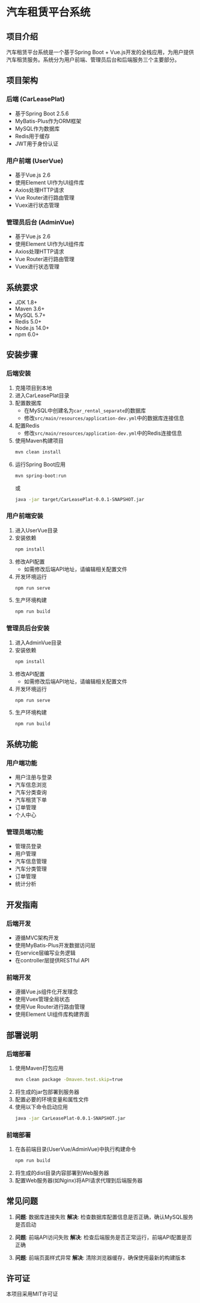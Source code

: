 # 汽车租赁平台系统

## 项目介绍
汽车租赁平台系统是一个基于Spring Boot + Vue.js开发的全栈应用，为用户提供汽车租赁服务。系统分为用户前端、管理员后台和后端服务三个主要部分。

## 项目架构

### 后端 (CarLeasePlat)
- 基于Spring Boot 2.5.6
- MyBatis-Plus作为ORM框架
- MySQL作为数据库
- Redis用于缓存
- JWT用于身份认证

### 用户前端 (UserVue)
- 基于Vue.js 2.6
- 使用Element UI作为UI组件库
- Axios处理HTTP请求
- Vue Router进行路由管理
- Vuex进行状态管理

### 管理员后台 (AdminVue)
- 基于Vue.js 2.6
- 使用Element UI作为UI组件库
- Axios处理HTTP请求
- Vue Router进行路由管理
- Vuex进行状态管理

## 系统要求
- JDK 1.8+
- Maven 3.6+
- MySQL 5.7+
- Redis 5.0+
- Node.js 14.0+
- npm 6.0+

## 安装步骤

### 后端安装
1. 克隆项目到本地
2. 进入CarLeasePlat目录
3. 配置数据库
   - 在MySQL中创建名为`car_rental_separate`的数据库
   - 修改`src/main/resources/application-dev.yml`中的数据库连接信息
4. 配置Redis
   - 修改`src/main/resources/application-dev.yml`中的Redis连接信息
5. 使用Maven构建项目
   ```bash
   mvn clean install
   ```
6. 运行Spring Boot应用
   ```bash
   mvn spring-boot:run
   ```
   或
   ```bash
   java -jar target/CarLeasePlat-0.0.1-SNAPSHOT.jar
   ```

### 用户前端安装
1. 进入UserVue目录
2. 安装依赖
   ```bash
   npm install
   ```
3. 修改API配置
   - 如需修改后端API地址，请编辑相关配置文件
4. 开发环境运行
   ```bash
   npm run serve
   ```
5. 生产环境构建
   ```bash
   npm run build
   ```

### 管理员后台安装
1. 进入AdminVue目录
2. 安装依赖
   ```bash
   npm install
   ```
3. 修改API配置
   - 如需修改后端API地址，请编辑相关配置文件
4. 开发环境运行
   ```bash
   npm run serve
   ```
5. 生产环境构建
   ```bash
   npm run build
   ```

## 系统功能

### 用户端功能
- 用户注册与登录
- 汽车信息浏览
- 汽车分类查询
- 汽车租赁下单
- 订单管理
- 个人中心

### 管理员端功能
- 管理员登录
- 用户管理
- 汽车信息管理
- 汽车分类管理
- 订单管理
- 统计分析

## 开发指南

### 后端开发
- 遵循MVC架构开发
- 使用MyBatis-Plus开发数据访问层
- 在service层编写业务逻辑
- 在controller层提供RESTful API

### 前端开发
- 遵循Vue.js组件化开发理念
- 使用Vuex管理全局状态
- 使用Vue Router进行路由管理
- 使用Element UI组件库构建界面

## 部署说明

### 后端部署
1. 使用Maven打包应用
   ```bash
   mvn clean package -Dmaven.test.skip=true
   ```
2. 将生成的jar包部署到服务器
3. 配置必要的环境变量和属性文件
4. 使用以下命令启动应用
   ```bash
   java -jar CarLeasePlat-0.0.1-SNAPSHOT.jar
   ```

### 前端部署
1. 在各前端目录(UserVue/AdminVue)中执行构建命令
   ```bash
   npm run build
   ```
2. 将生成的dist目录内容部署到Web服务器
3. 配置Web服务器(如Nginx)将API请求代理到后端服务器

## 常见问题

1. **问题**: 数据库连接失败
   **解决**: 检查数据库配置信息是否正确，确认MySQL服务是否启动

2. **问题**: 前端API访问失败
   **解决**: 检查后端服务是否正常运行，前端API配置是否正确

3. **问题**: 前端页面样式异常
   **解决**: 清除浏览器缓存，确保使用最新的构建版本

## 许可证
本项目采用MIT许可证